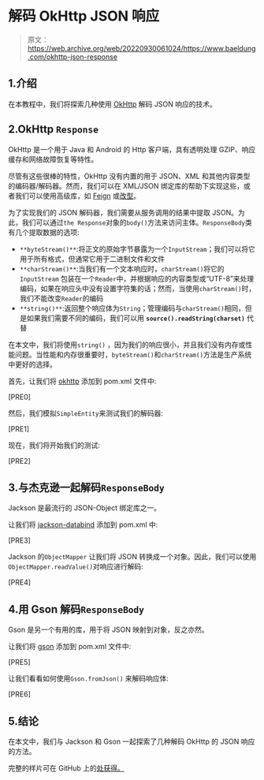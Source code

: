 # 解码 OkHttp JSON 响应

> 原文：<https://web.archive.org/web/20220930061024/https://www.baeldung.com/okhttp-json-response>

## 1.介绍

在本教程中，我们将探索几种使用 [OkHttp](/web/20220628125656/https://www.baeldung.com/guide-to-okhttp) 解码 JSON 响应的技术。

## 2.OkHttp `Response`

OkHttp 是一个用于 Java 和 Android 的 Http 客户端，具有透明处理 GZIP、响应缓存和网络故障恢复等特性。

尽管有这些很棒的特性，OkHttp 没有内置的用于 JSON、XML 和其他内容类型的编码器/解码器。然而，我们可以在 XML/JSON 绑定库的帮助下实现这些，或者我们可以使用高级库，如 [Feign](/web/20220628125656/https://www.baeldung.com/intro-to-feign) 或[改型](/web/20220628125656/https://www.baeldung.com/retrofit)。

为了实现我们的 JSON 解码器，我们需要从服务调用的结果中提取 JSON。为此，我们可以通过`the Response`对象的`body()`方法来访问主体。`ResponseBody`类有几个提取数据的选项:

*   `**byteStream()**`:将正文的原始字节暴露为一个`InputStream`；我们可以将它用于所有格式，但通常它用于二进制文件和文件
*   `**charStream()**`:当我们有一个文本响应时，`charStream()`将它的`InputStream` 包装在一个`Reader`中，并根据响应的内容类型或“UTF-8”来处理编码，如果在响应头中没有设置字符集的话；然而，当使用`charStream()`时，我们不能改变`Reader`的编码
*   `**string()**`:返回整个响应体为`String`；管理编码与`charStream()`相同，但是如果我们需要不同的编码，我们可以用 **`source().readString(charset)`** 代替

在本文中，我们将使用`string()` ，因为我们的响应很小，并且我们没有内存或性能问题。当性能和内存很重要时，`byteStream()`和`charStream()`方法是生产系统中更好的选择。

首先，让我们将 [okhttp](https://web.archive.org/web/20220628125656/https://search.maven.org/search?q=g:com.squareup.okhttp3%20a:okhttp) 添加到 pom.xml 文件中:

[PRE0]

然后，我们模拟`SimpleEntity`来测试我们的解码器:

[PRE1]

现在，我们将开始我们的测试:

[PRE2]

## 3.与杰克逊一起解码`ResponseBody`

Jackson 是最流行的 JSON-Object 绑定库之一。

让我们将 [jackson-databind](https://web.archive.org/web/20220628125656/https://search.maven.org/search?q=g:com.fasterxml.jackson.core%20a:jackson-databind) 添加到 pom.xml 中:

[PRE3]

Jackson 的`ObjectMapper` 让我们将 JSON 转换成一个对象。因此，我们可以使用`ObjectMapper.readValue()`对响应进行解码:

[PRE4]

## 4.用 Gson 解码`ResponseBody`

Gson 是另一个有用的库，用于将 JSON 映射到对象，反之亦然。

让我们将 [gson](https://web.archive.org/web/20220628125656/https://search.maven.org/search?q=g:com.google.code.gson%20a:gson) 添加到 pom.xml 文件中:

[PRE5]

让我们看看如何使用`Gson.fromJson()` 来解码响应体:

[PRE6]

## 5.结论

在本文中，我们与 Jackson 和 Gson 一起探索了几种解码 OkHttp 的 JSON 响应的方法。

完整的样片可在 GitHub 上的[处获得。](https://web.archive.org/web/20220628125656/https://github.com/eugenp/tutorials/tree/master/libraries-http-2)